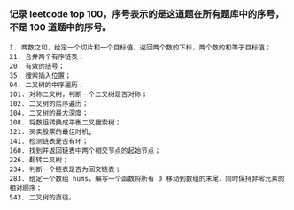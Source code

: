 ### 记录 leetcode top 100，序号表示的是这道题在所有题库中的序号，不是 100 道题中的序号。

    1. 两数之和，给定一个切片和一个目标值，返回两个数的下标，两个数的和等于目标值；
    21. 合并两个有序链表；
    20. 有效的括号；
    35. 搜索插入位置；
    94. 二叉树的中序遍历；
    101. 对称二叉树，判断一个二叉树是否对称；
    102. 二叉树的层序遍历；
    104. 二叉树的最大深度；
    108. 将数组转换成平衡二叉搜索树；
    121. 买卖股票的最佳时机;
    141. 检测链表是否有环；
    160. 找到并返回链表中两个相交节点的起始节点；
    226. 翻转二叉树；
    234. 判断一个链表是否为回文链表；
    283. 给定一个数组 nums，编写一个函数将所有 0 移动到数组的末尾，同时保持非零元素的相对顺序；
    543. 二叉树的直径。